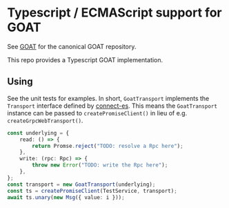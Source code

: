 # Typescript / ECMAScript support for GOAT

See [GOAT](https://github.com/avos-io/goat) for the canonical GOAT repository.

This repo provides a Typescript GOAT implementation.

## Using

See the unit tests for examples. In short, `GoatTransport` implements the `Transport` interface defined by [connect-es](https://github.com/connectrpc/connect-es). This means the `GoatTransport` instance can be passed to `createPromiseClient()` in lieu of e.g. `createGrpcWebTransport()`.

```typescript
const underlying = {
    read: () => {
        return Promse.reject("TODO: resolve a Rpc here");
    },
    write: (rpc: Rpc) => {
        throw new Error("TODO: write the Rpc here");
    },
};
const transport = new GoatTransport(underlying);
const ts = createPromiseClient(TestService, transport);
await ts.unary(new Msg({ value: i }));
```
